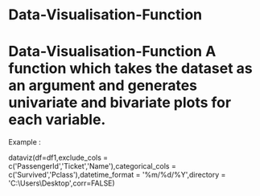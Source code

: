 # Data-Visualisation-Function
# Data-Visualisation-Function A function which takes the dataset as an argument and generates univariate and bivariate plots for each variable.


Example : 

dataviz(df=df1,exclude_cols = c('PassengerId','Ticket','Name'),categorical_cols = c('Survived','Pclass'),datetime_format = '%m/%d/%Y',directory = 'C:\\Users\\Desktop',corr=FALSE)
